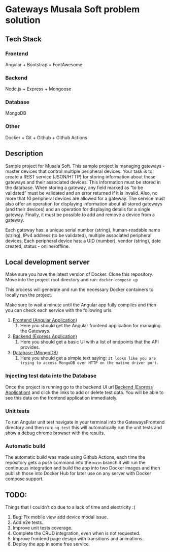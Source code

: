 # **Gateways Musala Soft problem solution**

## Tech Stack

### Frontend

Angular + Bootstrap + FontAwesome

### Backend

Node.js + Express + Mongoose

### Database

MongoDB

### Other

Docker + Git + Github + Github Actions

## Description

Sample project for Musala Soft.
This sample project is managing gateways - master devices that control multiple peripheral devices.
Your task is to create a REST service (JSON/HTTP) for storing information about these gateways and their associated devices. This information must be stored in the database.
When storing a gateway, any field marked as “to be validated” must be validated and an error returned if it is invalid. Also, no more that 10 peripheral devices are allowed for a gateway.
The service must also offer an operation for displaying information about all stored gateways (and their devices) and an operation for displaying details for a single gateway. Finally, it must be possible to add and remove a device from a gateway.

Each gateway has:
a unique serial number (string),
human-readable name (string),
IPv4 address (to be validated),
multiple associated peripheral devices.
Each peripheral device has:
a UID (number),
vendor (string),
date created,
status - online/offline.

## Local development server

Make sure you have the latest version of Docker. Clone this repository.
Move into the project root directory and run:
`docker-compose up`

This process will generate and run the necessary Docker containers to locally run the project.

Make sure to wait a minute until the Angular app fully compiles and then you can check each service with the following urls.

1. [Frontend (Angular Application)](http://localhost:4200)
   1. Here you should get the Angular frontend application for managing the Gateways.
2. [Backend (Express Application)](http://localhost:3000)
   1. Here you should get a basic UI with a list of endpoints that the API provides.
3. [Database (MongoDB)](http:localhost:27017)
   1. Here you should get a simple text saying:
   `It looks like you are trying to access MongoDB over HTTP on the native driver port.`

### Injecting test data into the Database

Once the project is running go to the backend UI url [Backend (Express Application)](http://localhost:3000) and click the links to add or delete test data.
You will be able to see this data on the frontend application immediately.

### Unit tests

To run Angular unit test navigate in your terminal into the GatewaysFrontend directory and then run:
`ng test` this will automatically run the unit tests and show a debug chrome browser with the results.

### Automatic build

The automatic build was made using Github Actions, each time the repository gets a push command into the `main` branch it will run the
continuous integration and build the app into two Docker images and then publish those into Docker Hub for later use on any server with Docker compose support.

## TODO: 
Things that I couldn't do due to a lack of time and electricity :(

1. Bug: Fix mobile view add device modal issue.
2. Add e2e tests.
3. Improve unit tests coverage.
4. Complete the CRUD integration, even when is not requested.
5. Improve frontend page design with transitions and animations.
6. Deploy the app in some free service.
